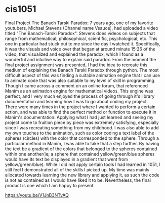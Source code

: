 # cis1051
Final Project
The Banach Tarski Paradox:
7 years ago, one of my favorite youtubers, Michael Stevens (Channel name Vsauce), had uploaded a video titled "The Banach-Tarski Paradox". Stevens does videos on subjects that range from mathematical, philosophical, scientific, psychological, etc. This one in particular had stuck out to me since the day I watched it. Specifically, it was the visuals and voice over that began at around minute 15:26 of the video, that visualized and explained the paradox, which I found as a wonderful and intuitive way to explain said paradox. From the moment the final project assignment was presented, I had the idea to recreate this medium of explaining the Banach Tarski Paradox through python. The most difficult aspect of this was finding a suitable animation engine that I can use to animate code that was also suitable to my level of skill in programming. Though I came across a comment on an online forum, that referenced Manim as an animation engine for mathematical videos. This engine was perfect, and I very much enjoyed the process of going through it's library documentation and learning how I was to go about coding my project. There were many times in the project where I wanted to perform a certain action, and was able to find the perfect method or function to execute it in Manim's documentation. Applying what I had just learned and seeing my project come to fruition piece by piece was extremely satisfying, especially since I was recreating something from my childhood. I was also able to add my own touches to the animation, such as color coding a text label of the spheres (circles) with the color that corresponded to the sphere. Through a particular method in Manim, I was able to take that a step further. By having the text be a gradient of the colors that belonged to the spheres contained within one another(ie; a sphere that contained yellow/green/blue spheres would have its text be displayed in a gradient that went from yellow/green/blue). While I did not apply certain tools I had learned in 1051, I still feel I demonstrated all of the skills I picked up. My time was mainly allocated towards learning the new library and applying it, as such the code is not as contained as I would have liked it to be. Nevertheless, the final product is one which I am happy to present. 

https://youtu.be/V1JnB3NTvAQ
